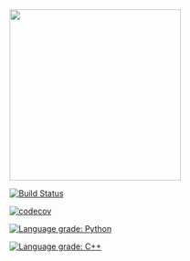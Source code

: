 <img src="https://github.com/fevangelista/wicked/raw/master/lib/logo.png" width="300">

[![Build Status](https://dev.azure.com/fevange/Wicked/_apis/build/status/fevangelista.wicked?branchName=master)](https://dev.azure.com/fevange/Wicked/_build/latest?definitionId=2&branchName=master)

[![codecov](https://codecov.io/gh/fevangelista/wicked/branch/master/graph/badge.svg?token=oe5ECK9O1N)](https://codecov.io/gh/fevangelista/wicked)

[![Language grade: Python](https://img.shields.io/lgtm/grade/python/g/fevangelista/wicked.svg?logo=lgtm&logoWidth=18)](https://lgtm.com/projects/g/fevangelista/wicked/context:python)

[![Language grade: C++](https://img.shields.io/lgtm/grade/python/g/fevangelista/wicked.svg?logo=lgtm&logoWidth=18)](https://lgtm.com/projects/g/fevangelista/wicked/context:cpp)
